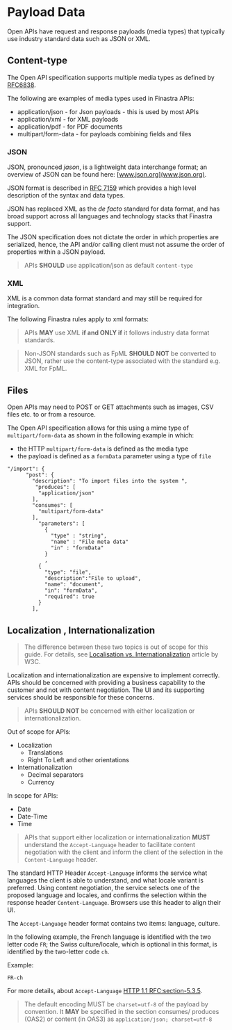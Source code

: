 # Payload Data

Open APIs have request and response payloads (media types) that typically use industry standard data such as JSON or XML.

## Content-type 

The Open API specification supports multiple media types as defined by [RFC6838](https://datatracker.ietf.org/doc/html/rfc6838).

The following are examples of media types used in Finastra APIs:
- application/json - for Json payloads - this is used by most APIs
- application/xml - for XML payloads
- application/pdf - for PDF documents
- multipart/form-data - for payloads combining fields and files

### JSON

JSON, pronounced *jason*, is a lightweight data interchange format; an
overview of JSON can be found here: [www.json.org](www.json.org).

JSON format is described in [RFC
7159](https://tools.ietf.org/html/rfc7159) which provides a high level
description of the syntax and data types.

JSON has replaced XML as the *de facto* standard for data format, and
has broad support across all languages and technology stacks that
Finastra support.

The JSON specification does not dictate the order in which
properties are serialized, hence, the API and/or calling client must not
assume the order of properties within a JSON payload.

> APIs **SHOULD** use application/json as default `content-type`


### XML

XML is a common data format standard and may still be required for
integration.

The following Finastra rules apply to xml formats:

> APIs **MAY** use XML **if and ONLY if** it follows industry data
> format standards.

> Non-JSON standards such as FpML **SHOULD NOT** be converted to JSON,
> rather use the content-type associated with the standard e.g. XML for
> FpML.

## Files

Open APIs may need to POST or GET attachments such as images, CSV files etc. to or from a resource.

The Open API specification allows for this using a mime type of `multipart/form-data` as shown in the following example in which:
-   the HTTP `multipart/form-data` is defined as the media type
-   the payload is defined as a `formData` parameter using a type of `file`

``` notoggle
"/import": {
      "post": {
        "description": "To import files into the system ",
         "produces": [
          "application/json"
        ],
        "consumes": [
          "multipart/form-data"
        ],
          "parameters": [
            {
              "type" : "string",
              "name" : "File meta data"
              "in" : "formData"
            }
            ,
          {
            "type": "file",
            "description":"File to upload",
            "name": "document",
            "in": "formData",
            "required": true
          }
        ],
```

## Localization , Internationalization 

> The difference between these two topics is out of scope for this
> guide. For details, see [Localisation
> vs. Internationalization](https://www.w3.org/International/questions/qa-i18n)
> article by W3C.

Localization and internationalization are expensive to implement
correctly. APIs should be concerned with providing a business capability
to the customer and not with content negotiation. The UI and its
supporting services should be responsible for these concerns.

> APIs **SHOULD NOT** be concerned with either localization or
> internationalization.

Out of scope for APIs:

-   Localization
    -   Translations
    -   Right To Left and other orientations
-   Internationalization
    -   Decimal separators
    -   Currency

In scope for APIs:

-   Date
-   Date-Time
-   Time

> APIs that support either localization or internationalization **MUST**
> understand the `Accept-Language` header to facilitate content
> negotiation with the client and inform the client of the selection in
> the `Content-Language` header.

The standard HTTP Header `Accept-Language` informs the service what
languages the client is able to understand, and what locale variant is
preferred. Using content negotiation, the service selects one of the
proposed language and locales, and confirms the selection within the
response header `Content-Language`. Browsers use this header to align
their UI.

The `Accept-Language` header format contains two items: language,
culture.

In the following example, the French language is identified with the two
letter code `FR`; the Swiss culture/locale, which is optional in this
format, is identified by the two-letter code `ch`.

Example:

``` notoggle
FR-ch
```
For more details, about `Accept-Language` [HTTP 1.1 RFC:section-5.3.5](https://tools.ietf.org/html/rfc7231#section-5.3.5).

> The default encoding MUST be `charset=utf-8` of the payload by convention. It **MAY** be specified in the section  consumes/ produces (OAS2) or content (in OAS3) as `application/json; charset=utf-8`


